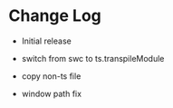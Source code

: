 # Change Log

- Initial release

- switch from swc to ts.transpileModule

- copy non-ts file

- window path fix

